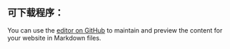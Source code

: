## 可下载程序：

You can use the [editor on GitHub](https://github.com/zero-range/zero-range.github.io/edit/main/index.md) to maintain and preview the content for your website in Markdown files.
